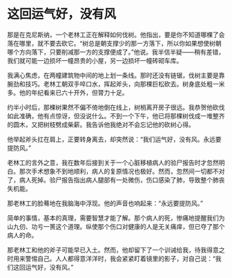 # 这回运气好，没有风

那是在克尼斯纳，一个老林工正在解释如何伐树。他指出，要是你不知道哪棵了会落在哪里，就不要去砍它。“树总是朝支撑少的那一方落下，所以你如果想使树朝哪个方向落下，只要削减那一方的支撑便成了。”他说。我半信半疑——稍有差错，我们就可能一边损坏一幢昂贵的小屋，另一边损坏一幢砖砌车库。 

我满心焦虑，在两幢建筑物中间的地上划一条线。那时还没有链锯，伐树主要是靠腕劲和技巧。老林工朝双手啐口水，挥起斧头，向那棵巨松砍去。树身底处粗一米多。他的年纪看来已六十开外，但膂力十足。 

约半小时后，那棵树果然不偏不倚地倒在线上，树梢离开房子很远。我恭贺他砍伐如此准确，他有点惊讶，但没说什么。不到一个下午，他已将那棵树伐成一堆整齐的圆木，又把树枝劈成柴薪。我告诉他我绝对不会忘记他的砍树心得。 

他举起斧头扛在肩上，正要转身离去，却突然说：“我们运气好，没有风。永远要提防风。” 

老林工的言外之意，我在数年后接到关于一个心脏移植病人的验尸报告时才忽然明白。那次手术想象不到地顺利，病人的复原情况也极好。然而，忽然间一切都不对了，病人死掉。验尸报告指出病人腿部有一处微伤，伤口感染了肺，导致整个肺丧失机能。 

那老林工的脸蓦地在我脑海中浮现。他的声音也响起来：“永远要提防风。” 

简单的事情，基本的真理，需要智慧才能了解。那个病人的死，惨痛地提醒我们为山九仞、功亏一篑这个道理。纵使那个伤口对健康的人是无关痛痒，但已夺了那个病人的命。 

那老林工和他的斧子可能早已入土。然而，他却留下了一个训诫给我，待我得意之时用来警惕自己。人人都得意洋洋时，我会紧紧盯着镜里的影子，对自己说：“我们这回运气好，没有风。”
 
